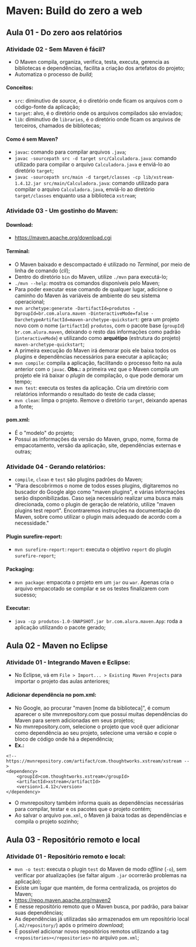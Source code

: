 # Maven: Build do zero a web

## Aula 01 - Do zero aos relatórios

### Atividade 02 - Sem Maven é fácil?

- O Maven compila, organiza, verifica, testa, executa, gerencia as bibliotecas e dependências, facilita a criação dos artefatos do projeto;
- Automatiza o processo de *build*;

#### Conceitos:

- `src`: diminutivo de *source*, é o diretório onde ficam os arquivos com o código-fonte da aplicação;
- `target`: alvo, é o diretório onde os arquivos compilados são enviados;
- `lib`: diminutivo de `libraries`, é o diretório onde ficam os arquivos de terceiros, chamados de bibliotecas;

#### Como é sem Maven?

- `javac`: comando para compilar arquivos `.java`;
- `javac -sourcepath src -d target src/Calculadora.java`: comando utilizado para compilar o arquivo `Calculadora.java` e enviá-lo ao diretório `target`;
- `javac -sourcepath src/main -d target/classes -cp lib/xstream-1.4.12.jar src/main/Calculadora.java`: comando utilizado para compilar o arquivo `Calculadora.java`, enviá-lo ao diretório `target/classes` enquanto usa a biblioteca `xstream`;

### Atividade 03 - Um gostinho do Maven:

#### Download:

- https://maven.apache.org/download.cgi

#### Terminal:

- O Maven baixado e descompactado é utilizado no *Terminal*, por meio de linha de comando (*cli*);
- Dentro do diretório `bin` do Maven, utilize `./mvn` para executá-lo;
- `./mvn --help`: mostra os comandos disponíveis pelo Maven;
- Para poder executar esse comando de qualquer lugar, adicione o caminho do Maven às variáveis de ambiente do seu sistema operacional;
- `mvn archetype:generate -DartifactId=produtos -DgroupId=br.com.alura.maven -DinteractiveMode=false -DarchetypeArtifactId=maven-archetype-quickstart`: gera um projeto novo com o nome (`artifactId`) `produtos`, com o pacote base (`groupId`) `br.com.alura.maven`, deixando o resto das informações como padrão (`interactiveMode`) e utilizando como **arquétipo** (estrutura do projeto) `maven-archetype-quickstart`;
- A primeira execução do Maven irá demorar pois ele baixa todos os plugins e dependências necessários para executar a aplicação;
- `mvn compile`: compila a aplicação, facilitando o processo feito na aula anterior com o `javac`. **Obs.:** a primeira vez que o Maven compila um projeto ele irá baixar o *plugin* de compilação, o que pode demorar um tempo;
- `mvn test`: executa os testes da aplicação. Cria um diretório com relatórios informando o resultado do teste de cada classe;
- `mvn clean`: limpa o projeto. Remove o diretório `target`, deixando apenas a fonte;

#### pom.xml:

- É o "modelo" do projeto;
- Possui as informações da versão do Maven, grupo, nome, forma de empacotamento, versão da aplicação, site, dependências externas e outras;

### Atividade 04 - Gerando relatórios:

- `compile`, `clean` e `test` são plugins padrões do Maven;
- "Para descobrirmos o nome de todos esses plugins, digitaremos no buscador do Google algo como "maven plugins", e várias informações serão disponibilizadas. Caso seja necessário realizar uma busca mais direcionada, como o plugin de geração de relatório, utilize "maven plugins test report". Encontraremos instruções na documentação do Maven, sobre como utilizar o plugin mais adequado de acordo com a necessidade."

#### Plugin surefire-report:

- `mvn surefire-report:report`: executa o objetivo `report` do plugin `surefire-report`;

#### Packaging:

- `mvn package`: empacota o projeto em um `jar` ou `war`. Apenas cria o arquivo empacotado se compilar e se os testes finalizarem com sucesso;

#### Executar:

- `java -cp produtos-1.0-SNAPSHOT.jar br.com.alura.maven.App`: roda a aplicação utilizando o pacote gerado;

## Aula 02 - Maven no Eclipse

### Atividade 01 - Integrando Maven e Eclipse:

- No Eclipse, vá em `File > Import... > Existing Maven Projects` para importar o projeto das aulas anteriores;

#### Adicionar dependência no pom.xml:

- No Google, ao procurar "maven [nome da biblioteca]", é comum aparecer o site mvnrepository.com que possui muitas dependências do Maven para serem adicionadas em seus projetos;
- No mvnrepository.com, selecione o projeto que você quer adicionar como dependência ao seu projeto, selecione uma versão e copie o bloco de código onde há a dependência;
- **Ex.:**
```
<!-- https://mvnrepository.com/artifact/com.thoughtworks.xstream/xstream -->
<dependency>
    <groupId>com.thoughtworks.xstream</groupId>
    <artifactId>xstream</artifactId>
    <version>1.4.12</version>
</dependency>
```
- O mvnrepository também informa quais as dependências necessárias para compilar, testar e os pacotes que o projeto contém;
- Ao salvar o arquivo `pom.xml`, o Maven já baixa todas as dependências e compila o projeto sozinho;

## Aula 03 - Repositório remoto e local

### Atividade 01 - Repositório remoto e local:

- `mvn -o test`: executa o plugin `test` do Maven de modo *offline* (`-o`), sem verificar por atualizações (se faltar algum `.jar` ocorrerão problemas na aplicação);
- Existe um lugar que mantém, de forma centralizada, os projetos do Maven;
- https://repo.maven.apache.org/maven2
- É nesse repositório remoto que o Maven busca, por padrão, para baixar suas dependências;
- As dependências já utilizadas são armazenados em um repositório local (`.m2/repository/`) após o primeiro *download*;
- É possível adicionar novos repositórios remotos utilizando a tag `<repositories></repositories>` no arquivo `pom.xml`;
